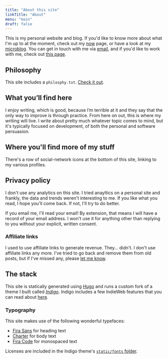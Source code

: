 ```yaml
---
title: "About this site"
linkTitle: "About"
menu: "main"
draft: false
---
```


This is my personal website and blog. If you'd like to know more about what I'm up to at the moment, check out my [now](/now) page, or have a look at my [microblog](https://angelo.micro.blog). You can get in touch with me via [email](mailto:contact@angelostavrow.com), and if you'd like to work with me, check out [this page](/work-with-me).

## Philosophy

This site includes a `philosphy.txt`. [Check it out](../philosophy.txt).

## What you’ll find here

I enjoy writing, which is good, because I’m terrible at it and they say that the only way to improve is through practice. From here on out, this is where my writing will live. I write about pretty much whatever topic comes to mind, but it's typically focused on development, of both the personal and software persuasion.

## Where you'll find more of my stuff

There's a row of social-network icons at the bottom of this site, linking to my various profiles.

## Privacy policy

I don't use any analytics on this site. I tried anayltics on a personal site and frankly, the data and trends weren't interesting to me. If you like what you read, I hope you'll come back. If not, I'll try to do better.

If you email me, I'll read your email! By extension, that means I will have a record of your email address.  I won't use it for anything other than replying to you without your explicit, written consent.

### Affiliate links

I used to use affiliate links to generate revenue. They… didn't. I don't use affiliate links any more. I've tried to go back and remove them from old posts, but if I've missed any, please [let me know](mailto:contact@angelostavrow.com).

## The stack

This site is statically generated using [Hugo](https://gohugo.io) and runs a custom fork of a theme I built called [_Indigo_](https://github.com/AngeloStavrow/indigo). Indigo includes a few IndieWeb features that you can read about [here](/post/introducing-indigo/).

### Typography

This site makes use of the following wonderful typefaces:

- [Fira Sans](https://bboxtype.com/typefaces/FiraSans/#!layout=specimen) for heading text
- [Charter](https://practicaltypography.com/charter.html) for body text
- [Fira Code](https://github.com/tonsky/FiraCode) for monospaced text

Licenses are included in the Indigo theme's [`static/fonts` folder](https://github.com/AngeloStavrow/indigo/tree/master/static/fonts).